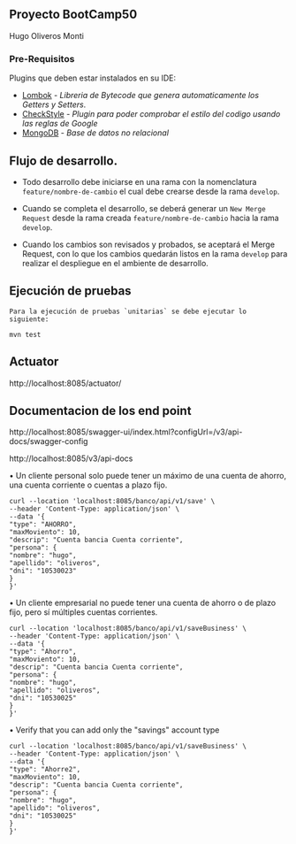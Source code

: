 Proyecto BootCamp50 
-
Hugo Oliveros Monti


### Pre-Requisitos

Plugins que deben estar instalados en su IDE:
* [Lombok](http://projectlombok.org/) - *Libreria de Bytecode que genera automaticamente los Getters y Setters*.
* [CheckStyle](http://www.checkstyle.com/) - *Plugin para poder comprobar el estilo del codigo usando las reglas de Google*
* [MongoDB](http://www.checkstyle.com/) - *Base de datos no relacional*


## Flujo de desarrollo.

* Todo desarrollo debe iniciarse en una rama con la nomenclatura `feature/nombre-de-cambio` el cual debe crearse desde la rama `develop`.

* Cuando se completa el desarrollo, se deberá generar un `New Merge Request` desde la rama creada `feature/nombre-de-cambio` hacia la rama `develop`.

* Cuando los cambios son revisados y probados, se aceptará el Merge Request, con lo que los cambios quedarán listos en la rama `develop` para realizar el despliegue en el ambiente de desarrollo.


## Ejecución de pruebas

    Para la ejecución de pruebas `unitarias` se debe ejecutar lo siguiente:

    mvn test


Actuator
-
http://localhost:8085/actuator/


Documentacion de los end point 
-
http://localhost:8085/swagger-ui/index.html?configUrl=/v3/api-docs/swagger-config

http://localhost:8085/v3/api-docs

•	Un cliente personal solo puede tener un máximo de una cuenta de ahorro, una cuenta corriente o cuentas a plazo fijo.

    curl --location 'localhost:8085/banco/api/v1/save' \
    --header 'Content-Type: application/json' \
    --data '{
    "type": "AHORRO",
    "maxMoviento": 10,
    "descrip": "Cuenta bancia Cuenta corriente",
    "persona": {
    "nombre": "hugo",
    "apellido": "oliveros",
    "dni": "10530023"
    }
    }'

•	Un cliente empresarial no puede tener una cuenta de ahorro o de plazo fijo, pero sí múltiples cuentas corrientes.

    curl --location 'localhost:8085/banco/api/v1/saveBusiness' \
    --header 'Content-Type: application/json' \
    --data '{
    "type": "Ahorro",
    "maxMoviento": 10,
    "descrip": "Cuenta bancia Cuenta corriente",
    "persona": {
    "nombre": "hugo",
    "apellido": "oliveros",
    "dni": "10530025"
    }
    }'

•	Verify that you can add only the "savings" account type 

    curl --location 'localhost:8085/banco/api/v1/saveBusiness' \
    --header 'Content-Type: application/json' \
    --data '{
    "type": "Ahorre2",
    "maxMoviento": 10,
    "descrip": "Cuenta bancia Cuenta corriente",
    "persona": {
    "nombre": "hugo",
    "apellido": "oliveros",
    "dni": "10530025"
    }
    }'